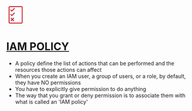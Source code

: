 <p align="left">
  <img src="Permissions.png" width="50" height="50">

# [IAM POLICY](https://boto3.amazonaws.com/v1/documentation/api/latest/guide/iam-example-policies.html?highlight=policy)

- A policy define the list of actions that can be performed and the resources those actions can affect
- When you create an IAM user, a group of users, or a role, by default, they have NO permissions
- You have to explicitly give permission to do anything
- The way that you grant or deny permission is to associate them with what is called an 'IAM policy'
